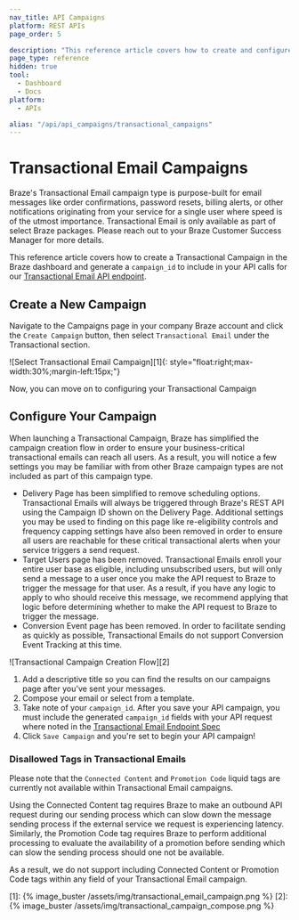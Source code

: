 ```yaml
---
nav_title: API Campaigns
platform: REST APIs
page_order: 5

description: "This reference article covers how to create and configure a new Braze Transactional Email Campaign."
page_type: reference
hidden: true
tool:
  - Dashboard
  - Docs
platform:
  - APIs

alias: "/api/api_campaigns/transactional_campaigns"
---
```

# Transactional Email Campaigns

Braze's Transactional Email campaign type is purpose-built for email messages like order confirmations, password resets, billing alerts, or other notifications originating from your service for a single user where speed is of the utmost importance. Transactional Email is only available as part of select Braze packages. Please reach out to your Braze Customer Success Manager for more details. 

This reference article covers how to create a Transactional Campaign in the Braze dashboard and generate a `campaign_id` to include in your API calls for our [Transactional Email API endpoint]({{site.baseurl}}/api/endpoints/messaging/send_messages/post_send_transactional_message).


## Create a New Campaign
Navigate to the Campaigns page in your company Braze account and click the `Create Campaign` button, then select `Transactional Email` under the Transactional section.

![Select Transactional Email Campaign][1]{: style="float:right;max-width:30%;margin-left:15px;"}

Now, you can move on to configuring your Transactional Campaign

## Configure Your Campaign

When launching a Transactional Campaign, Braze has simplified the campaign creation flow in order to ensure your business-critical transactional emails can reach all users. As a result, you will notice a few settings you may be familiar with from other Braze campaign types are not included as part of this campaign type. 

- Delivery Page has been simplified to remove scheduling options. Transactional Emails will always be triggered through Braze's REST API using the Campaign ID shown on the Delivery Page. Additional settings you may be used to finding on this page like re-eligibility controls and frequency capping settings have also been removed in order to ensure all users are reachable for these critical transactional alerts when your service triggers a send request.  
- Target Users page has been removed. Transactional Emails enroll your entire user base as eligible, including unsubscribed users, but will only send a message to a user once you make the API request to Braze to trigger the message for that user. As a result, if you have any logic to apply to who should receive this message, we recommend applying that logic before determining whether to make the API request to Braze to trigger the message. 
- Conversion Event page has been removed. In order to facilitate sending as quickly as possible, Transactional Emails do not support Conversion Event Tracking at this time.

![Transactional Campaign Creation Flow][2]

1. Add a descriptive title so you can find the results on our campaigns page after you've sent your messages.
2. Compose your email or select from a template. 
3. Take note of your `campaign_id`. After you save your API campaign, you must include the generated `campaign_id` fields with your API request where noted in the [Transactional Email Endpoint Spec]({{site.baseurl}}/api/endpoints/messaging/send_messages/post_send_transactional_message)
4. Click `Save Campaign` and you're set to begin your API campaign!

### Disallowed Tags in Transactional Emails 

Please note that the `Connected Content` and `Promotion Code` liquid tags are currently not available within Transactional Email campaigns. 

Using the Connected Content tag requires Braze to make an outbound API request during our sending process which can slow down the message sending process if the external service we request is experiencing latency.  Similarly, the Promotion Code tag requires Braze to perform additional processing to evaluate the availability of a promotion before sending which can slow the sending process should one not be available.

As a result, we do not support including Connected Content or Promotion Code tags within any field of your Transactional Email campaign.


[1]: {% image_buster /assets/img/transactional_email_campaign.png %} 
[2]: {% image_buster /assets/img/transactional_campaign_compose.png %}
